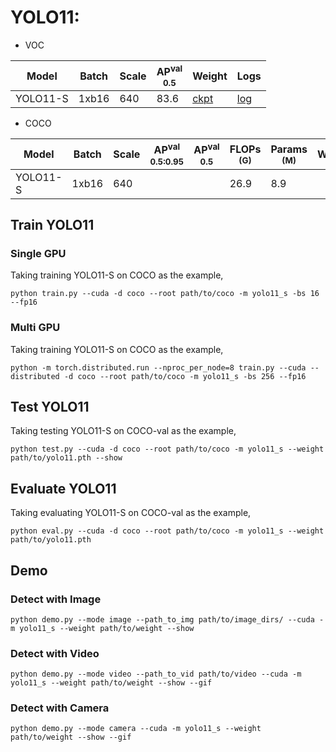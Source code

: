 # YOLO11:

- VOC

|     Model   | Batch | Scale | AP<sup>val<br>0.5 | Weight |  Logs  |
|-------------|-------|-------|-------------------|--------|--------|
| YOLO11-S    | 1xb16 |  640  |      83.6     | [ckpt](https://github.com/yjh0410/YOLO-Tutorial-v5/releases/download/yolo_tutorial_ckpt/yolo11_s_voc.pth) | [log](https://github.com/yjh0410/YOLO-Tutorial-v5/releases/download/yolo_tutorial_ckpt/YOLO11-S-VOC.txt) |

- COCO

|    Model    | Batch | Scale | AP<sup>val<br>0.5:0.95 | AP<sup>val<br>0.5 | FLOPs<br><sup>(G) | Params<br><sup>(M) | Weight |  Logs  |
|-------------|-------|-------|------------------------|-------------------|-------------------|--------------------|--------|--------|
| YOLO11-S    | 1xb16 |  640  |                    |               |   26.9            |   8.9             |  |  |



## Train YOLO11
### Single GPU
Taking training YOLO11-S on COCO as the example,
```Shell
python train.py --cuda -d coco --root path/to/coco -m yolo11_s -bs 16 --fp16 
```

### Multi GPU
Taking training YOLO11-S on COCO as the example,
```Shell
python -m torch.distributed.run --nproc_per_node=8 train.py --cuda --distributed -d coco --root path/to/coco -m yolo11_s -bs 256 --fp16 
```

## Test YOLO11
Taking testing YOLO11-S on COCO-val as the example,
```Shell
python test.py --cuda -d coco --root path/to/coco -m yolo11_s --weight path/to/yolo11.pth --show 
```

## Evaluate YOLO11
Taking evaluating YOLO11-S on COCO-val as the example,
```Shell
python eval.py --cuda -d coco --root path/to/coco -m yolo11_s --weight path/to/yolo11.pth 
```

## Demo
### Detect with Image
```Shell
python demo.py --mode image --path_to_img path/to/image_dirs/ --cuda -m yolo11_s --weight path/to/weight --show
```

### Detect with Video
```Shell
python demo.py --mode video --path_to_vid path/to/video --cuda -m yolo11_s --weight path/to/weight --show --gif
```

### Detect with Camera
```Shell
python demo.py --mode camera --cuda -m yolo11_s --weight path/to/weight --show --gif
```
